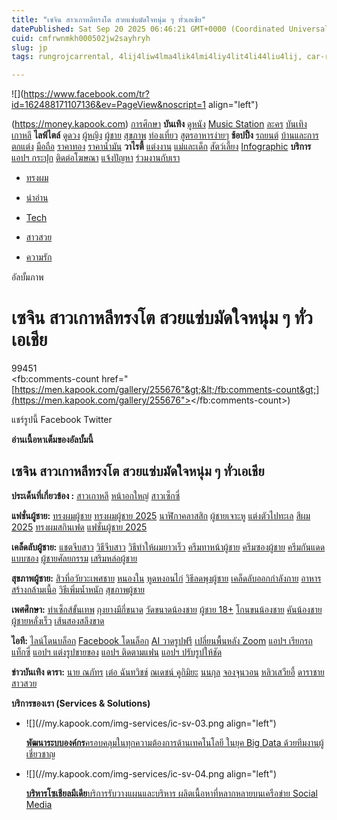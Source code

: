 ```yaml
---
title: "เซจิน สาวเกาหลีทรงโต สวยแซ่บมัดใจหนุ่ม ๆ ทั่วเอเชีย"
datePublished: Sat Sep 20 2025 06:46:21 GMT+0000 (Coordinated Universal Time)
cuid: cmfrwnmkh000502jw2sayhryh
slug: jp
tags: rungrojcarrental, 4lij4liw4lma4lik4lmi4liy4lit4li44liu4lij, car-rental-udon

---
```


![](https://www.facebook.com/tr?id=162488171107136&ev=PageView&noscript=1 align="left")

(https://money.kapook.com) [การศึกษา](https://education.kapook.com) **บันเทิง** [ดูหนัง](https://movie.kapook.com) [Music Station](https://musicstation.kapook.com) [ละคร](https://drama.kapook.com) [บันเทิงเกาหลี](https://women.kapook.com/star.php) **ไลฟ์ไตล์** [ดูดวง](https://horoscope.kapook.com) [ผู้หญิง](https://women.kapook.com) [ผู้ชาย](https://men.kapook.com) [สุขภาพ](https://health.kapook.com) [ท่องเที่ยว](https://travel.kapook.com) [สูตรอาหารง่ายๆ](https://cooking.kapook.com) **ช้อปปิ้ง** [รถยนต์](https://car.kapook.com) [บ้านและการตกแต่ง](https://home.kapook.com) [มือถือ](https://mobile.kapook.com) [ราคาทอง](https://money.kapook.com/gold) [ราคาน้ำมัน](https://gasprice.kapook.com/gasprice.php) **วาไรตี้** [แต่งงาน](https://wedding.kapook.com) [แม่และเด็ก](https://baby.kapook.com) [สัตว์เลี้ยง](https://pet.kapook.com) [Infographic](https://infographic.kapook.com) **บริการ** [แอปฯ กระปุก](https://www.kapook.com/app) [ติดต่อโฆษณา](https://www.kapook.com/advert) [แจ้งปัญหา](https://www.kapook.com/notice) [ร่วมงานกับเรา](https://job.kapook.com)


* [ทรงผม](https://men.kapook.com/hairstyle)
    
* [น่าอ่าน](https://men.kapook.com/other)
    
* [Tech](https://men.kapook.com/technology)
    
* [สาวสวย](https://men.kapook.com/hotgirls)
    
* [ความรัก](https://men.kapook.com/sex)
    

อัลบั้มภาพ

# เซจิน สาวเกาหลีทรงโต สวยแซ่บมัดใจหนุ่ม ๆ ทั่วเอเชีย



99451  
&lt;fb:comments-count href="[https://men.kapook.com/gallery/255676"&gt;&lt;/fb:comments-count&gt;](https://men.kapook.com/gallery/255676"></fb:comments-count>)

แชร์รูปนี้ Facebook Twitter

**อ่านเนื้อหาเต็มของอัลบั้มนี้**

## เซจิน สาวเกาหลีทรงโต สวยแซ่บมัดใจหนุ่ม ๆ ทั่วเอเชีย

**ประเด็นที่เกี่ยวข้อง :** [สาวเกาหลี](http://news.kapook.com/topics/%E0%B8%AA%E0%B8%B2%E0%B8%A7%E0%B9%80%E0%B8%81%E0%B8%B2%E0%B8%AB%E0%B8%A5%E0%B8%B5) [หน้าอกใหญ่](http://news.kapook.com/topics/%E0%B8%AB%E0%B8%99%E0%B9%89%E0%B8%B2%E0%B8%AD%E0%B8%81%E0%B9%83%E0%B8%AB%E0%B8%8D%E0%B9%88) [สาวเซ็กซี่](http://news.kapook.com/topics/%E0%B8%AA%E0%B8%B2%E0%B8%A7%E0%B9%80%E0%B8%8B%E0%B9%87%E0%B8%81%E0%B8%8B%E0%B8%B5%E0%B9%88)



  

**แฟชั่นผู้ชาย:** [ทรงผมผู้ชาย](https://men.kapook.com/hairstyle) [ทรงผมผู้ชาย 2025](https://men.kapook.com/view287182.html) [นาฬิกาคลาสสิก](https://men.kapook.com/view231543.html) [ผู้ชายเจาะหู](https://men.kapook.com/view262797.html) [แต่งตัวไปทะเล](https://men.kapook.com/view248125.html) [สีผม 2025](https://men.kapook.com/view287591.html) [ทรงผมสกินเฟด](https://men.kapook.com/view260583.html) [แฟชั่นผู้ชาย 2025](https://men.kapook.com/view287327.html)

**เคล็ดลับผู้ชาย:** [แชตจีบสาว](https://men.kapook.com/view197484.html) [วิธีจีบสาว](https://men.kapook.com/view194475.html) [วิธีทำให้ผมยาวเร็ว](https://men.kapook.com/view169768.html) [ครีมทาหน้าผู้ชาย](https://men.kapook.com/view283707.html) [ครีมซองผู้ชาย](https://men.kapook.com/view257767.html) [ครีมกันแดดแบบซอง](https://men.kapook.com/view238652.html) [ผู้ชายศัลยกรรม](https://men.kapook.com/view256687.html) [เสริมหล่อผู้ชาย](https://men.kapook.com/handsome)

**สุขภาพผู้ชาย:** [สิวที่อวัยวะเพศชาย](https://men.kapook.com/view204640.html) [หนองใน](https://men.kapook.com/view264688.html) [หูดหงอนไก่](https://men.kapook.com/view262005.html) [วิธีลดพุงผู้ชาย](https://men.kapook.com/view195438.html ) [เคล็ดลับออกกำลังกาย](https://men.kapook.com/view264597.html) [อาหารสร้างกล้ามเนื้อ](https://men.kapook.com/view178421.html) [วิธีเพิ่มน้ำหนัก](https://men.kapook.com/view213900.html) [สุขภาพผู้ชาย](https://men.kapook.com/health)

**เพศศึกษา:** [ท่าเซ็กส์ขั้นเทพ](https://men.kapook.com/view200262.html) [ถุงยางมีกี่ขนาด](https://men.kapook.com/view237870.html) [วัดขนาดน้องชาย](https://men.kapook.com/view259151.html ) [ผู้ชาย 18+](https://men.kapook.com/view247200.html) [โกนขนน้องชาย](https://men.kapook.com/view113584.html) [คันน้องชาย](https://men.kapook.com/view204742.html) [ผู้ชายหลั่งเร็ว](https://men.kapook.com/view248420.html) [เส้นสองสลึงขาด](https://men.kapook.com/view226451.html)

**ไอที:** [ไลน์โดนบล็อก](https://men.kapook.com/view248491.html) [Facebook โดนล็อก](https://men.kapook.com/view248515.html) [AI วาดรูปฟรี](https://tech.kapook.com/view286577.html) [เปลี่ยนพื้นหลัง Zoom](https://men.kapook.com/view251367.html) [แอปฯ เรียกรถแท็กซี่](https://tech.kapook.com/view286750.html) [แอปฯ แต่งรูปขายของ](https://men.kapook.com/view244057.html ) [แอปฯ ติดตามแฟน](https://men.kapook.com/view252603.html) [แอปฯ ปรับรูปให้ชัด](https://men.kapook.com/view250285.html)

**ข่าวบันเทิง ดารา:** [นาย ณภัทร](https://men.kapook.com/view122336.html) [เต๋อ ฉันทวิชช์](https://men.kapook.com/view292389.html) [ณเดชน์ คูกิมิยะ](https://men.kapook.com/view281638.html) [นนกุล](https://men.kapook.com/view275603.html) [จองจุนวอน](https://men.kapook.com/view291691.html) [หลิวเสวียอี้](https://men.kapook.com/view290851.html) [ดาราชาย](https://men.kapook.com/star) [สาวสวย](https://men.kapook.com/hotgirls)

**บริการของเรา (Services & Solutions)**



* ![](//my.kapook.com/img-services/ic-sv-03.png align="left")
    
    [**พัฒนาระบบองค์กร**ครอบคลุมในทุกความต้องการด้านเทคโนโลยี ในยุค Big Data ด้วยทีมงานผู้เชี่ยวชาญ](https://www.kapook.com/services/enterprise-solutions)
    

* ![](//my.kapook.com/img-services/ic-sv-04.png align="left")
    
    [**บริหารโซเชียลมีเดีย**บริการรับวางแผนและบริหาร ผลิตเนื้อหาที่หลากหลายบนเครือข่าย Social Media](https://www.kapook.com/services/socialmedia/)
    



  

